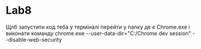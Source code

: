 # Lab8
Щлб запустити код теба у терміналі перейти у папку де є Chrome.exe  і виконати команду chrome.exe --user-data-dir="C:/Chrome dev session" --disable-web-security

